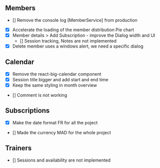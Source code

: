 ## Members

- [] Remove the console log [MemberService] from production
- [x] Accelerate the loading of the member distribution Pie chart
- [x] Member details > Add Subscription - improve the Dialog width and UI
  - [] Session tracking, Notes are not implemented
- [x] Delete member uses a windows alert, we need a specific dialog

## Calendar

- [x] Remove the react-big-calendar component
- [x] Session title bigger and add start and end time
- [x] Keep the same styling in month overview
- [] Comment is not working

## Subscriptions

- [x] Make the date format FR for all the poject
- [] Made the currency MAD for the whole project

## Trainers

- [] Sessions and availability are not implemented
